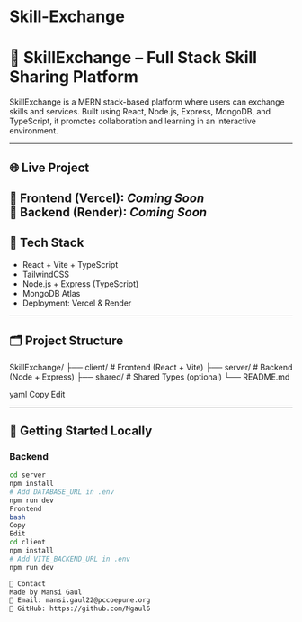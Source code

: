 # Skill-Exchange
# 💼 SkillExchange – Full Stack Skill Sharing Platform

SkillExchange is a MERN stack-based platform where users can exchange skills and services. Built using React, Node.js, Express, MongoDB, and TypeScript, it promotes collaboration and learning in an interactive environment.

---

## 🌐 Live Project

🔗 Frontend (Vercel): _Coming Soon_  
🔗 Backend (Render): _Coming Soon_
---

## 🧰 Tech Stack

- React + Vite + TypeScript
- TailwindCSS
- Node.js + Express (TypeScript)
- MongoDB Atlas
- Deployment: Vercel & Render
---

## 🗂 Project Structure

SkillExchange/
├── client/ # Frontend (React + Vite)
├── server/ # Backend (Node + Express)
├── shared/ # Shared Types (optional)
└── README.md

yaml
Copy
Edit

---

## 🚀 Getting Started Locally

### Backend

```bash
cd server
npm install
# Add DATABASE_URL in .env
npm run dev
Frontend
bash
Copy
Edit
cd client
npm install
# Add VITE_BACKEND_URL in .env
npm run dev

📩 Contact
Made by Mansi Gaul
📧 Email: mansi.gaul22@pccoepune.org
🔗 GitHub: https://github.com/Mgaul6
